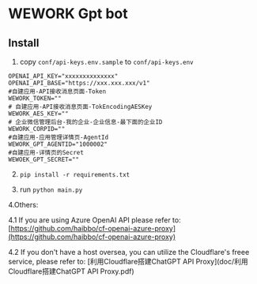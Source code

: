 # WEWORK Gpt bot

## Install
1. copy `conf/api-keys.env.sample` to `conf/api-keys.env`
```env
OPENAI_API_KEY="xxxxxxxxxxxxxx"
OPENAI_API_BASE="https://xxx.xxx.xxx/v1"
#自建应用-API接收消息页面-Token
WEWORK_TOKEN=""
# 自建应用-API接收消息页面-TokEncodingAESKey
WEWORK_AES_KEY=""
# 企业微信管理后台-我的企业-企业信息-最下面的企业ID
WEWORK_CORPID=""
#自建应用-应用管理详情页-AgentId
WEWORK_GPT_AGENTID="1000002"
#自建应用-详情页的Secret
WEWOEK_GPT_SECRET=""
```

2. `pip install -r requirements.txt`

3. run `python main.py`

4.Others:

4.1 If you are using Azure OpenAI API
please refer to: [https://github.com/haibbo/cf-openai-azure-proxy](https://github.com/haibbo/cf-openai-azure-proxy)

4.2 If you don't have a host oversea, you can utilize the Cloudflare's freee service, please refer to: [利用Cloudflare搭建ChatGPT API Proxy](doc/利用Cloudflare搭建ChatGPT API Proxy.pdf)